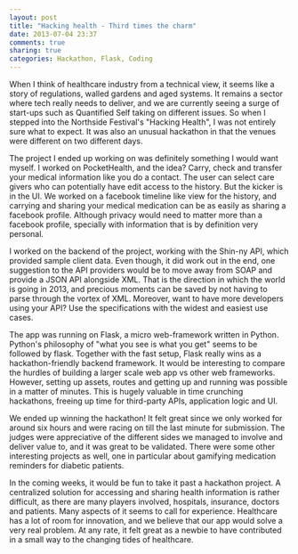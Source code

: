 ```yaml
---
layout: post
title: "Hacking health - Third times the charm"
date: 2013-07-04 23:37
comments: true
sharing: true
categories: Hackathon, Flask, Coding
---
```


When I think of healthcare industry from a technical view, it seems like a story of regulations, walled gardens and aged systems. It remains a sector where tech really needs to deliver, and we are currently seeing a surge of start-ups such as Quantified Self taking on different issues. So when I stepped into the Northside Festival's "Hacking Health", I was not entirely sure what to expect. It was also an unusual hackathon in that the venues were different on two different days.

The project I ended up working on was definitely something I would want myself. I worked on PocketHealth, and the idea? Carry, check and transfer your medical information like you do a contact. The user can select care givers who can potentially have edit access to the history. But the kicker is in the UI. We worked on a facebook timeline like view for the history, and carrying and sharing your medical medication can be as easily as sharing a facebook profile. Although privacy would need to matter more than a facebook profile, specially with information that is by definition very personal.

I worked on the backend of the project, working with the Shin-ny API, which provided sample client data. Even though, it did work out in the end, one suggestion to the API providers would be to move away from SOAP and provide a JSON API alongside XML. That is the direction in which the world is going in 2013, and precious moments can be saved by not having to parse through the vortex of XML. Moreover, want to have more developers using your API? Use the specifications with the widest and easiest use cases. 

The app was running on Flask, a micro web-framework written in Python. Python's philosophy of "what you see is what you get" seems to be followed by flask. Together with the fast setup, Flask really wins as a hackathon-friendly backend framework. It would be interesting to compare the hurdles of building a larger scale web app vs other web frameworks. However, setting up assets, routes and getting up and running was possible in a matter of minutes. This is hugely valuable in time crunching hackathons, freeing up time for third-party APIs, application logic and UI.

We ended up winning the hackathon! It felt great since we only worked for around six hours and were racing on till the last minute for submission. The judges were appreciative of the different sides we managed to involve and deliver value to, and it was great to be validated. There were some other interesting projects as well, one in particular about gamifying medication reminders for diabetic patients. 

In the coming weeks, it would be fun to take it past a hackathon project. A centralized solution for accessing and sharing health information is rather difficult, as there are many players involved, hospitals, insurance, doctors and patients. Many aspects of it seems to call for experience. Healthcare has a lot of room for innovation, and we believe that our app would solve a very real problem. At any rate, it felt great as a newbie to have contributed in a small way to the changing tides of healthcare.